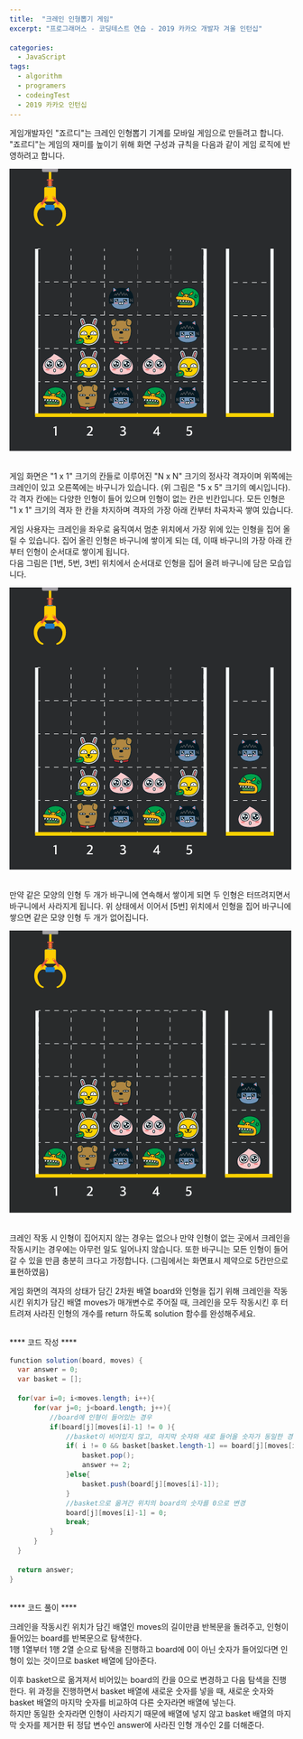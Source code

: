 ```yaml
---
title:  "크레인 인형뽑기 게임"
excerpt: "프로그래머스 - 코딩테스트 연습 - 2019 카카오 개발자 겨울 인턴십"

categories:
  - JavaScript
tags: 
  - algorithm 
  - programers
  - codeingTest
  - 2019 카카오 인턴십
---
```




게임개발자인 "죠르디"는 크레인 인형뽑기 기계를 모바일 게임으로 만들려고 합니다.
"죠르디"는 게임의 재미를 높이기 위해 화면 구성과 규칙을 다음과 같이 게임 로직에 반영하려고 합니다.


<img src="/assets/images/crane_game_01.png"><br/><br/>


게임 화면은 "1 x 1" 크기의 칸들로 이루어진 "N x N" 크기의 정사각 격자이며 위쪽에는 크레인이 있고 오른쪽에는 바구니가 있습니다. (위 그림은 "5 x 5" 크기의 예시입니다). <br/>
각 격자 칸에는 다양한 인형이 들어 있으며 인형이 없는 칸은 빈칸입니다. 모든 인형은 "1 x 1" 크기의 격자 한 칸을 차지하며 격자의 가장 아래 칸부터 차곡차곡 쌓여 있습니다. <br/>

게임 사용자는 크레인을 좌우로 움직여서 멈춘 위치에서 가장 위에 있는 인형을 집어 올릴 수 있습니다. 집어 올린 인형은 바구니에 쌓이게 되는 데, 이때 바구니의 가장 아래 칸부터 인형이 순서대로 쌓이게 됩니다. <br/>
다음 그림은 [1번, 5번, 3번] 위치에서 순서대로 인형을 집어 올려 바구니에 담은 모습입니다.


<img src="/assets/images/crane_game_02.png"><br/><br/>


만약 같은 모양의 인형 두 개가 바구니에 연속해서 쌓이게 되면 두 인형은 터뜨려지면서 바구니에서 사라지게 됩니다. 위 상태에서 이어서 [5번] 위치에서 인형을 집어 바구니에 쌓으면 같은 모양 인형 두 개가 없어집니다.


<img src="/assets/images/crane_game_03.gif"><br/><br/>


크레인 작동 시 인형이 집어지지 않는 경우는 없으나 만약 인형이 없는 곳에서 크레인을 작동시키는 경우에는 아무런 일도 일어나지 않습니다. 또한 바구니는 모든 인형이 들어갈 수 있을 만큼 충분히 크다고 가정합니다. (그림에서는 화면표시 제약으로 5칸만으로 표현하였음)

게임 화면의 격자의 상태가 담긴 2차원 배열 board와 인형을 집기 위해 크레인을 작동시킨 위치가 담긴 배열 moves가 매개변수로 주어질 때, 크레인을 모두 작동시킨 후 터트려져 사라진 인형의 개수를 return 하도록 solution 함수를 완성해주세요.

<br/>
**** 코드 작성 ****

```java
function solution(board, moves) {
  var answer = 0;
  var basket = [];
  
  for(var i=0; i<moves.length; i++){
      for(var j=0; j<board.length; j++){
          //board에 인형이 들어있는 경우
          if(board[j][moves[i]-1] != 0 ){
              //basket이 비어있지 않고, 마지막 숫자와 새로 들어올 숫자가 동일한 경우
              if( i != 0 && basket[basket.length-1] == board[j][moves[i]-1]){
                  basket.pop();
                  answer += 2;
              }else{
                  basket.push(board[j][moves[i]-1]);
              }
              //basket으로 옮겨간 위치의 board의 숫자를 0으로 변경
              board[j][moves[i]-1] = 0;
              break;
          }
      }
  }
  
  return answer;
}
```


<br/>
**** 코드 풀이 ****

크레인을 작동시킨 위치가 담긴 배열인 moves의 길이만큼 반복문을 돌려주고, 인형이 들어있는 board를 반복문으로 탐색한다.<br/>
1행 1열부터 1행 2열 순으로 탐색을 진행하고 board에 0이 아닌 숫자가 들어있다면 인형이 있는 것이므로 basket 배열에 담아준다.


이후 basket으로 옮겨져서 비어있는 board의 칸을 0으로 변경하고 다음 탐색을 진행한다.
위 과정을 진행하면서 basket 배열에 새로운 숫자를 넣을 때, 새로운 숫자와 basket 배열의 마지막 숫자를 비교하여 다른 숫자라면 배열에 넣는다. <br/>
하지만 동일한 숫자라면 인형이 사라지기 때문에 배열에 넣지 않고 basket 배열의 마지막 숫자를 제거한 뒤 정답 변수인 answer에 사라진 인형 개수인 2를 더해준다.




